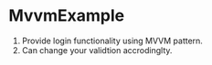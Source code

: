 # MvvmExample
1) Provide login functionality using MVVM pattern.
2) Can change your validtion accrodinglty.
